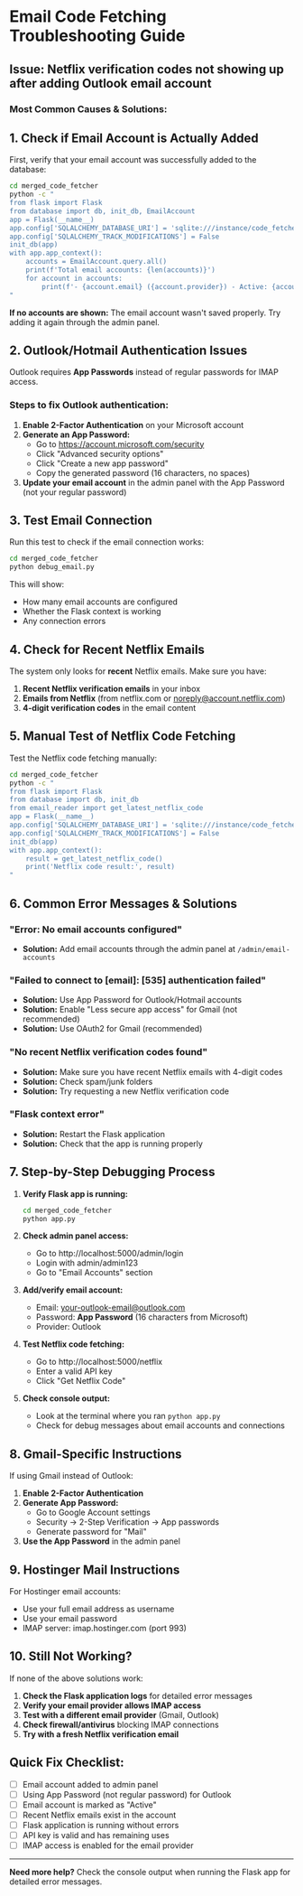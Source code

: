 # Email Code Fetching Troubleshooting Guide

## Issue: Netflix verification codes not showing up after adding Outlook email account

### Most Common Causes & Solutions:

## 1. **Check if Email Account is Actually Added**

First, verify that your email account was successfully added to the database:

```bash
cd merged_code_fetcher
python -c "
from flask import Flask
from database import db, init_db, EmailAccount
app = Flask(__name__)
app.config['SQLALCHEMY_DATABASE_URI'] = 'sqlite:///instance/code_fetcher.db'
app.config['SQLALCHEMY_TRACK_MODIFICATIONS'] = False
init_db(app)
with app.app_context():
    accounts = EmailAccount.query.all()
    print(f'Total email accounts: {len(accounts)}')
    for account in accounts:
        print(f'- {account.email} ({account.provider}) - Active: {account.is_active}')
"
```

**If no accounts are shown:** The email account wasn't saved properly. Try adding it again through the admin panel.

## 2. **Outlook/Hotmail Authentication Issues**

Outlook requires **App Passwords** instead of regular passwords for IMAP access.

### Steps to fix Outlook authentication:

1. **Enable 2-Factor Authentication** on your Microsoft account
2. **Generate an App Password:**
   - Go to https://account.microsoft.com/security
   - Click "Advanced security options"
   - Click "Create a new app password"
   - Copy the generated password (16 characters, no spaces)
3. **Update your email account** in the admin panel with the App Password (not your regular password)

## 3. **Test Email Connection**

Run this test to check if the email connection works:

```bash
cd merged_code_fetcher
python debug_email.py
```

This will show:
- How many email accounts are configured
- Whether the Flask context is working
- Any connection errors

## 4. **Check for Recent Netflix Emails**

The system only looks for **recent** Netflix emails. Make sure you have:

1. **Recent Netflix verification emails** in your inbox
2. **Emails from Netflix** (from netflix.com or noreply@account.netflix.com)
3. **4-digit verification codes** in the email content

## 5. **Manual Test of Netflix Code Fetching**

Test the Netflix code fetching manually:

```bash
cd merged_code_fetcher
python -c "
from flask import Flask
from database import db, init_db
from email_reader import get_latest_netflix_code
app = Flask(__name__)
app.config['SQLALCHEMY_DATABASE_URI'] = 'sqlite:///instance/code_fetcher.db'
app.config['SQLALCHEMY_TRACK_MODIFICATIONS'] = False
init_db(app)
with app.app_context():
    result = get_latest_netflix_code()
    print('Netflix code result:', result)
"
```

## 6. **Common Error Messages & Solutions**

### "Error: No email accounts configured"
- **Solution:** Add email accounts through the admin panel at `/admin/email-accounts`

### "Failed to connect to [email]: [535] authentication failed"
- **Solution:** Use App Password for Outlook/Hotmail accounts
- **Solution:** Enable "Less secure app access" for Gmail (not recommended)
- **Solution:** Use OAuth2 for Gmail (recommended)

### "No recent Netflix verification codes found"
- **Solution:** Make sure you have recent Netflix emails with 4-digit codes
- **Solution:** Check spam/junk folders
- **Solution:** Try requesting a new Netflix verification code

### "Flask context error"
- **Solution:** Restart the Flask application
- **Solution:** Check that the app is running properly

## 7. **Step-by-Step Debugging Process**

1. **Verify Flask app is running:**
   ```bash
   cd merged_code_fetcher
   python app.py
   ```

2. **Check admin panel access:**
   - Go to http://localhost:5000/admin/login
   - Login with admin/admin123
   - Go to "Email Accounts" section

3. **Add/verify email account:**
   - Email: your-outlook-email@outlook.com
   - Password: **App Password** (16 characters from Microsoft)
   - Provider: Outlook

4. **Test Netflix code fetching:**
   - Go to http://localhost:5000/netflix
   - Enter a valid API key
   - Click "Get Netflix Code"

5. **Check console output:**
   - Look at the terminal where you ran `python app.py`
   - Check for debug messages about email accounts and connections

## 8. **Gmail-Specific Instructions**

If using Gmail instead of Outlook:

1. **Enable 2-Factor Authentication**
2. **Generate App Password:**
   - Go to Google Account settings
   - Security → 2-Step Verification → App passwords
   - Generate password for "Mail"
3. **Use the App Password** in the admin panel

## 9. **Hostinger Mail Instructions**

For Hostinger email accounts:
- Use your full email address as username
- Use your email password
- IMAP server: imap.hostinger.com (port 993)

## 10. **Still Not Working?**

If none of the above solutions work:

1. **Check the Flask application logs** for detailed error messages
2. **Verify your email provider allows IMAP access**
3. **Test with a different email provider** (Gmail, Outlook)
4. **Check firewall/antivirus** blocking IMAP connections
5. **Try with a fresh Netflix verification email**

## Quick Fix Checklist:

- [ ] Email account added to admin panel
- [ ] Using App Password (not regular password) for Outlook
- [ ] Email account is marked as "Active"
- [ ] Recent Netflix emails exist in the account
- [ ] Flask application is running without errors
- [ ] API key is valid and has remaining uses
- [ ] IMAP access is enabled for the email provider

---

**Need more help?** Check the console output when running the Flask app for detailed error messages.
